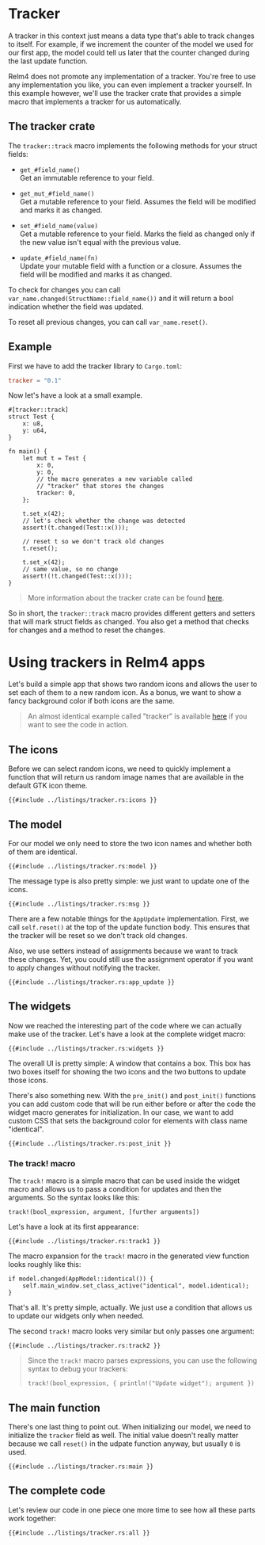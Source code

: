 # Tracker

A tracker in this context just means a data type that's able to track changes to itself. For example, if we increment the counter of the model we used for our first app, the model could tell us later that the counter changed during the last update function.

Relm4 does not promote any implementation of a tracker. You're free to use any implementation you like, you can even implement a tracker yourself. In this example however, we'll use the tracker crate that provides a simple macro that implements a tracker for us automatically.

## The tracker crate

The `tracker::track` macro implements the following methods for your struct fields:

+ `get_#field_name()`  
  Get an immutable reference to your field.

+ `get_mut_#field_name()`  
  Get a mutable reference to your field. Assumes the field will be modified and marks it as changed.

+ `set_#field_name(value)`  
  Get a mutable reference to your field. Marks the field as changed only if the new value isn't equal with the previous value.

+ `update_#field_name(fn)`  
  Update your mutable field with a function or a closure. Assumes the field will be modified and marks it as changed.

To check for changes you can call `var_name.changed(StructName::field_name())` and it will return a bool indication whether the field was updated.

To reset all previous changes, you can call `var_name.reset()`.

## Example

First we have to add the tracker library to `Cargo.toml`:
```toml
tracker = "0.1"
```

Now let's have a look at a small example.

```rust,no_run,noplayground
#[tracker::track]
struct Test {
    x: u8,
    y: u64,
}

fn main() {
    let mut t = Test {
        x: 0,
        y: 0,
        // the macro generates a new variable called
        // "tracker" that stores the changes
        tracker: 0,
    };

    t.set_x(42);
    // let's check whether the change was detected
    assert!(t.changed(Test::x()));

    // reset t so we don't track old changes
    t.reset();

    t.set_x(42);
    // same value, so no change
    assert!(!t.changed(Test::x()));
}
```

> More information about the tracker crate can be found [here](https://github.com/AaronErhardt/Tracker).

So in short, the `tracker::track` macro provides different getters and setters that will mark struct fields as changed. You also get a method that checks for changes and a method to reset the changes.

# Using trackers in Relm4 apps

Let's build a simple app that shows two random icons and allows the user to set each of them to a new random icon. As a bonus, we want to show a fancy background color if both icons are the same.

> An almost identical example called "tracker" is available [here](https://github.com/AaronErhardt/relm4/tree/main/relm4-examples) if you want to see the code in action.

## The icons

Before we can select random icons, we need to quickly implement a function that will return us random image names that are available in the default GTK icon theme.

```rust,no_run,noplayground
{{#include ../listings/tracker.rs:icons }}
```

## The model

For our model we only need to store the two icon names and whether both of them are identical.

```rust,no_run,noplayground
{{#include ../listings/tracker.rs:model }}
```

The message type is also pretty simple: we just want to update one of the icons.

```rust,no_run,noplayground
{{#include ../listings/tracker.rs:msg }}
```

There are a few notable things for the `AppUpdate` implementation.
First, we call `self.reset()` at the top of the update function body. This ensures that the tracker will be reset so we don't track old changes.

Also, we use setters instead of assignments because we want to track these changes. Yet, you could still use the assignment operator if you want to apply changes without notifying the tracker.

```rust,no_run,noplayground
{{#include ../listings/tracker.rs:app_update }}
```

## The widgets

Now we reached the interesting part of the code where we can actually make use of the tracker. Let's have a look at the complete widget macro:

```rust,no_run,noplayground
{{#include ../listings/tracker.rs:widgets }}
```

The overall UI is pretty simple: A window that contains a box. This box has two boxes itself for showing the two icons and the two buttons to update those icons.

There's also something new. With the `pre_init()` and `post_init()` functions you can add custom code that will be run either before or after the code the widget macro generates for initialization. In our case, we want to add custom CSS that sets the background color for elements with class name "identical".

```rust,no_run,noplayground
{{#include ../listings/tracker.rs:post_init }}
```


### The track! macro

The `track!` macro is a simple macro that can be used inside the widget macro and allows us to pass a condition for updates and then the arguments. So the syntax looks like this:

```rust,no_run,noplayground
track!(bool_expression, argument, [further arguments])
```

Let's have a look at its first appearance:

```rust,no_run,noplayground
{{#include ../listings/tracker.rs:track1 }}
```

The macro expansion for the `track!` macro in the generated view function looks roughly like this:

```rust,no_run,noplayground
if model.changed(AppModel::identical()) {
    self.main_window.set_class_active("identical", model.identical);
}
```

That's all. It's pretty simple, actually. We just use a condition that allows us to update our widgets only when needed.

The second `track!` macro looks very similar but only passes one argument:

```rust,no_run,noplayground
{{#include ../listings/tracker.rs:track2 }}
```

> Since the `track!` macro parses expressions, you can use the following syntax to debug your trackers:
>
> `track!(bool_expression, { println!("Update widget"); argument })`

## The main function

There's one last thing to point out. When initializing our model, we need to initialize the `tracker` field as well. The initial value doesn't really matter because we call `reset()` in the udpate function anyway, but usually `0` is used.

```rust,no_run,noplayground
{{#include ../listings/tracker.rs:main }}
```

## The complete code

Let's review our code in one piece one more time to see how all these parts work together:

```rust,no_run,noplayground
{{#include ../listings/tracker.rs:all }}
```
